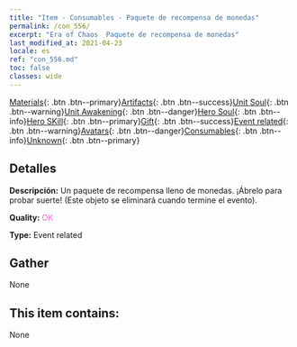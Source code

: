 ```yaml
---
title: "Item - Consumables - Paquete de recompensa de monedas"
permalink: /con_556/
excerpt: "Era of Chaos  Paquete de recompensa de monedas"
last_modified_at: 2021-04-23
locale: es
ref: "con_556.md"
toc: false
classes: wide
---
```

 [Materials](/ItemsES/){: .btn .btn--primary}[Artifacts](/ItemsES/Artifacts/){: .btn .btn--success}[Unit Soul](/ItemsES/UnitSoul/){: .btn .btn--warning}[Unit Awakening](/ItemsES/UnitAwakening/){: .btn .btn--danger}[Hero Soul](/ItemsES/HeroSoul/){: .btn .btn--info}[Hero SKill](/ItemsES/HeroSkill/){: .btn .btn--primary}[Gift](/ItemsES/Gift/){: .btn .btn--success}[Event related](/ItemsES/Events/){: .btn .btn--warning}[Avatars](/ItemsES/Avatars/){: .btn .btn--danger}[Consumables](/ItemsES/Consumables/){: .btn .btn--info}[Unknown](/ItemsES/Unknown/){: .btn .btn--primary}

## Detalles
 **Descripción:** Un paquete de recompensa lleno de monedas. ¡Ábrelo para probar suerte! (Este objeto se eliminará cuando termine el evento).

 **Quality:** <span style="color: #DA70D6">OK</span>

 **Type:** Event related

## Gather

  None

## This item contains:

  None

